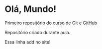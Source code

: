 # Olá, Mundo!
 Primeiro repositório do curso de Git e GitHub

 Repositório criado durante aula.
 
 Essa linha add no site!
